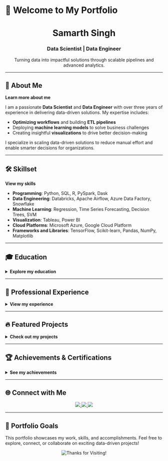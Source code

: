 # 👋 Welcome to My Portfolio

<div align="center">
    <h1>Samarth Singh</h1>
    <h3>Data Scientist | Data Engineer</h3>
    <p>Turning data into impactful solutions through scalable pipelines and advanced analytics.</p>
</div>

---

## 🌟 About Me


<summary><b>Learn more about me</b></summary>

I am a passionate **Data Scientist** and **Data Engineer** with over three years of experience in delivering data-driven solutions. My expertise includes:

- **Optimizing workflows** and building **ETL pipelines**
- Deploying **machine learning models** to solve business challenges
- Creating insightful **visualizations** to drive better decision-making

I specialize in scaling data-driven solutions to reduce manual effort and enable smarter decisions for organizations.


---

## 🛠 Skillset


<summary><b>View my skills</b></summary>

- **Programming**: Python, SQL, R, PySpark, Dask  
- **Data Engineering**: Databricks, Apache Airflow, Azure Data Factory, Snowflake  
- **Machine Learning**: Regression, Time Series Forecasting, Decision Trees, SVM  
- **Visualization**: Tableau, Power BI  
- **Cloud Platforms**: Microsoft Azure, Google Cloud Platform  
- **Frameworks and Libraries**: TensorFlow, Scikit-learn, Pandas, NumPy, Matplotlib  



---

## 🎓 Education

<details>
<summary><b>Explore my education</b></summary>

| **University**                    | **Degree**                               | **Timeline**       |
|------------------------------------|------------------------------------------|--------------------|
| University of Maryland, College Park | Master of Science, Data Science           | Aug 2024 – Dec 2025 |
| Vellore Institute of Technology     | Bachelor of Technology, Computer Science | Jul 2017 – Jun 2021 |

</details>

---

## 💼 Professional Experience

<details>
<summary><b>View my experience</b></summary>

### **Data Scientist/Data Engineer | Mu Sigma Business Solutions**  
**Jul 2021 – Aug 2024** | Bangalore, India  

- Built and deployed 15+ **ETL pipelines** with **Apache Airflow**, improving efficiency by 30%.  
- Automated **image-based store audits**, reducing manual efforts by 50%.  
- Designed advanced dashboards in **Power BI** and **Tableau** to visualize critical KPIs.  
- Optimized **machine learning models**, enhancing supply chain predictions and boosting inventory efficiency by 20%.

</details>

---

## 🔥 Featured Projects

<details>
<summary><b>Check out my projects</b></summary>

### 📊 **[Consumer Complaint Prediction](https://github.com/samarthsingh1/data_insights)**  
- Conducted preprocessing steps like encoding, feature scaling, and undersampling to handle class imbalance.  
- Compared **Logistic Regression** and **Random Forest Classifier**, highlighting tree-based models’ advantages for non-linear relationships.  
- Evaluated performance metrics: **Accuracy**, **F1 Score**, **ROC AUC**, and **Precision/Recall**.

### 🖼 **[Loan Application Classification](https://github.com/samarthsingh1/loan-application-classification)**  
- Built classifiers (**LDA**, **Decision Tree**, **kNN**, **SVM**) to predict loan approval.  
- Applied **PCA** for dimensionality reduction and analyzed its impact on model accuracy.  
- Showcased **SVM with PCA** as the most effective model for balancing performance and efficiency.  

</details>

---

## 🏆 Achievements & Certifications

<details>
<summary><b>See my achievements</b></summary>

- **Spot Awards**: Recognized for Data Engineering Excellence at Mu Sigma  
- **NVIDIA NGC AI Technical Curriculum**: Completed advanced AI training  

</details>

---

## 🌐 Connect with Me

<div align="center">
    <a href="mailto:samarth1@umd.edu">
        <img src="https://img.shields.io/badge/Email-Contact-red?style=for-the-badge&logo=gmail&logoColor=white" />
    </a>
    <a href="https://linkedin.com/in/samarth-singh-1776a1162">
        <img src="https://img.shields.io/badge/LinkedIn-Connect-blue?style=for-the-badge&logo=linkedin&logoColor=white" />
    </a>
    <a href="https://github.com/samarthsingh1">
        <img src="https://img.shields.io/badge/GitHub-Visit-black?style=for-the-badge&logo=github&logoColor=white" />
    </a>
</div>

---

## 🎯 Portfolio Goals

This portfolio showcases my work, skills, and accomplishments. Feel free to explore, connect, or collaborate on exciting data-driven projects!  

<div align="center">
    <img src="https://via.placeholder.com/800x150?text=Thank+You+for+Visiting!" alt="Thanks for Visiting!" />
</div>
